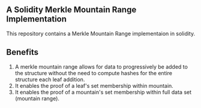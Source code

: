 ## A Solidity Merkle Mountain Range Implementation

This repository contains a Merkle Mountain Range implementaion in solidity.

## Benefits

1. A merkle mountain range allows for data to progressively be added to the structure without the need to compute hashes for the entire structure each leaf addition.
2. It enables the proof of a leaf's set membership within mountain.
3. It enables the proof of a mountain's set membership within full data set (mountain range).
